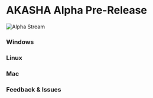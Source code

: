 # AKASHA Alpha Pre-Release

![Alpha Stream](http://imgur.com/d9wqGUf.png)

### Windows

### Linux

### Mac

### Feedback & Issues
